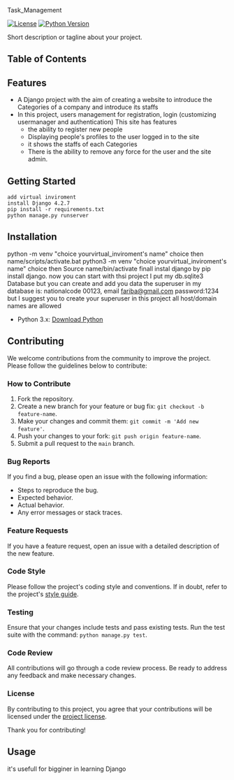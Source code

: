 Task_Management

[![License](https://img.shields.io/badge/license-MIT-blue.svg)](https://opensource.org/licenses/MIT)
[![Python Version](https://img.shields.io/badge/python-3.8-blue.svg)](https://www.python.org/downloads/)

Short description or tagline about your project.

## Table of Contents

## Features
- A Django project with the aim of creating a website to introduce the Categories of a company and introduce its staffs
- In this project, users management for registration, login (customizing usermanager and authentication) 
    This site has features
   - the ability to register new people
   - Displaying people's profiles to the user logged in to the site
   - it shows the staffs of each Categories
   - There is the ability to remove any force for the user and the site admin.

## Getting Started
    add virtual inviroment 
    install Django 4.2.7
    pip install -r requirements.txt
    python manage.py runserver
    

## Installation
python -m venv "choice yourvirtual_inviroment's name" choice then name/scripts/activate.bat
python3 -m venv "choice yourvirtual_inviroment's name" choice then Source name/bin/activate
finall instal django by pip install django.
now you can start with thsi project
     I put my db.sqlite3 Database but you can create and add you data 
     the superuser in my database is: nationalcode 00123, email fariba@gmail.com password:1234
     but I suggest you to create your superuser
     in this project all host/domain names are allowed


- Python 3.x: [Download Python](https://www.python.org/downloads/)


## Contributing

We welcome contributions from the community to improve the project. Please follow the guidelines below to contribute:

### How to Contribute

1. Fork the repository.
2. Create a new branch for your feature or bug fix: `git checkout -b feature-name`.
3. Make your changes and commit them: `git commit -m 'Add new feature'`.
4. Push your changes to your fork: `git push origin feature-name`.
5. Submit a pull request to the `main` branch.

### Bug Reports

If you find a bug, please open an issue with the following information:

- Steps to reproduce the bug.
- Expected behavior.
- Actual behavior.
- Any error messages or stack traces.

### Feature Requests

If you have a feature request, open an issue with a detailed description of the new feature.

### Code Style

Please follow the project's coding style and conventions. If in doubt, refer to the project's [style guide](link-to-style-guide).

### Testing

Ensure that your changes include tests and pass existing tests. Run the test suite with the command: `python manage.py test`.

### Code Review

All contributions will go through a code review process. Be ready to address any feedback and make necessary changes.

### License

By contributing to this project, you agree that your contributions will be licensed under the [project license](link-to-license).

Thank you for contributing!


## Usage

it's usefull for bigginer in learning Django




